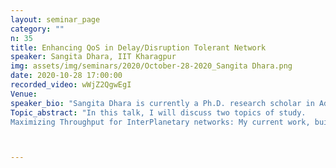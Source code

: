```yaml
---
layout: seminar_page
category: ""
n: 35
title: Enhancing QoS in Delay/Disruption Tolerant Network
speaker: Sangita Dhara, IIT Kharagpur
img: assets/img/seminars/2020/October-28-2020_Sangita Dhara.png
date: 2020-10-28 17:00:00 
recorded_video: wWjZ2QgwEgI
Venue: 
speaker_bio: "Sangita Dhara is currently a Ph.D. research scholar in Advanced Technology Development Centre at Indian Institute of Technology Kharagpur, India. In her research, she is focusing on maximizing throughput in interplanetary networks. She received the B.Tech degree in Information Technology from West Bengal University of Technology in 2010 and the MS (by Research) degree from Indian Institute of Technology Kharagpur in 2013. She was working in projects sponsored by SAC, Ahmedabad (ISRO) titled ‘Enhancement of transport layer protocol for interplanetary network’ from Oct 2010 to Mar 2013 and ‘Protocol development for delay tolerant deep space network’ form Jun 2013 to Mar 2017 respectively. Her main research interest is computer networks and design of algorithms. She is an IEEE Student member."
Topic_abstract: "In this talk, I will discuss two topics of study.
Maximizing Throughput for InterPlanetary networks: My current work, building around on the topic of my Ph.D. dissertation, focuses on maximizing throughput in interplanetary network. Interplanetary Network (IPN) or Deep Space Network (DSN) provides communication between stations on Earth and other remote Spacecrafts, Satellites, Orbiters, Lander and Rovers. Interplanetary communication is different from our terrestrial communication because it poses some specific characteristics like long propagation delay, intermittent connectivity, asymmetric bandwidth, etc. In the future, many more spacecraft, landers, rovers and relay orbiters will be launched in deep space and therefore, deep space network has to undergo many changes as traffic load and type of communication. Deep space data transmission, therefore, will not be a pre-scheduled time/bandwidth specific communication as it exists now. Multiple deep space nodes may transmit huge amount of data to the Earth station (destination) using limited bandwidth and multiple hops. Therefore, we have critically examined whether the limited and precious bandwidth of the network is being put to the best possible use.Enhancing QoS in in Information-Centric Vehicular Networks: With the experience of working with a network where connection are intermittent, in my post doctorate study I would like to work with vehicle to vehicle networking (VANET). This has been evolved as a core technology for ensuring safety, managing traffic, and providing comfort to the users in vehicular environments."



---
```


